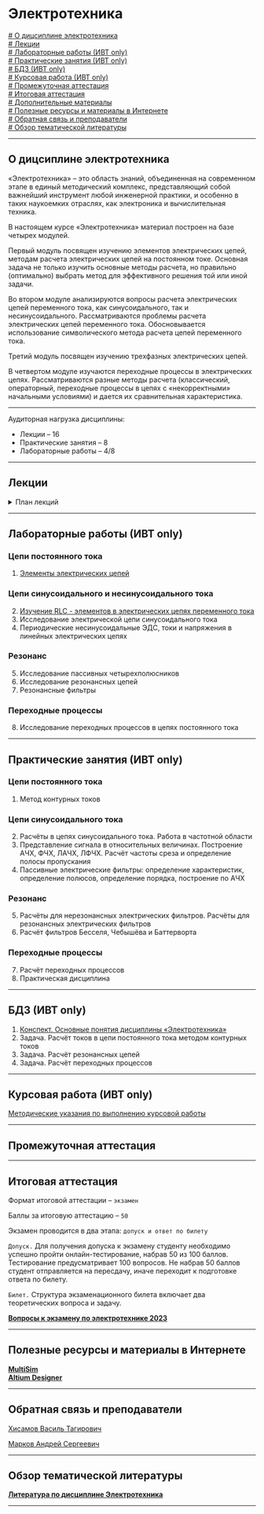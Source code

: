 # Электротехника  
          
[# О дицсиплине электротехника](#о-дицсиплине-электротехника)\
[# Лекции](#лекции)\
[# Лабораторные работы (ИВТ only)](#лабораторные-работы-ивт-only)\
[# Практические занятия (ИВТ only)](#практические-занятия-ивт-only)\
[# БДЗ (ИВТ only)](#бдз-ивт-only)\
[# Курсовая работа (ИВТ only)](#курсовая-работа-ивт-only)\
[# Промежуточная аттестация](#промежуточная-аттестация)\
[# Итоговая аттестация](#итоговая-аттестация)\
[# Дополнительные материалы](#дополнительные-материалы)\
[# Полезные ресурсы и материалы в Интернете](#полезные-ресурсы-и-материалы-в-интернете)\
[# Обратная связь и преподаватели](#обратная-связь-и-преподаватели)\
[# Обзор тематической литературы](#обзор-тематической-литературы)

---
## О дицсиплине электротехника

«Электротехника» – это область знаний, объединенная на современном этапе в единый методический комплекс, представляющий собой важнейший инструмент любой инженерной практики, и особенно в таких наукоемких отраслях, как электроника и вычислительная техника.

В настоящем курсе «Электротехника» материал построен на базе четырех модулей.

Первый модуль посвящен изучению элементов электрических цепей, методам расчета электрических цепей на постоянном токе. Основная задача не только изучить основные методы расчета, но правильно (оптимально) выбрать метод для эффективного решения той или иной задачи.

Во втором модуле анализируются вопросы расчета электрических цепей переменного тока, как синусоидального, так и несинусоидального. Рассматриваются проблемы расчета электрических цепей переменного тока. Обосновывается использование символического метода расчета цепей переменного тока.

Третий модуль посвящен изучению трехфазных электрических цепей.

В четвертом модуле изучаются переходные процессы в электрических цепях. Рассматриваются разные методы расчета (классический, операторный, переходные процессы в цепях с «некорректными» начальными условиями) и дается их сравнительная характеристика.

---

Аудиторная нагрузка дисциплины:
*   Лекции – 16
*   Практические занятия – 8
*   Лабораторные работы – 4/8

---
## Лекции
<details><summary>План лекций</summary>

1.	Основные понятия электротехники <!--(./Lectures/Lecture_1/README.md)-->
2.	Основные уравнения ТЭЦ<!--(./Lectures/Lecture_1/README.md)-->  
	2.1. Элементы электрических цепей  
  	2.2. Законы Ома и Кирхгофа
	2.3. Интегрально-дифференциальные уравнения состояния  
4.	Расчёт и анализ простых цепей при постоянных токах и напряжениях<!--(./Lectures/Lecture_2/README.md)-->  
	3.1. Делитель напряжения. Делитель и тока  
          3.2. Преобразование «лестничной схемы»  
          3.3. Преобразование схемы «треугольник» в схему «трёхлучевая звезда»  
          3.4. Преобразование источников  
          3.5. Метод контурных токов  
          3.6. Баланс мощностей  
5.	Анализ простых цепей при синусоидальных токах и напряжениях (часть 1)<!--(./Lectures/Lecture_3/README.md)-->  
	4.1. Характеристики и свойства синусоидальных сигналов  
          4.2. Изображение синусоидальных функций в виде векторов и комплексных чисел  
6.	Анализ простых цепей при синусоидальных токах и напряжениях (часть 2)<!--(./Lectures/Lecture_5/README.md)-->  
	5.1. Мгновенная, активная, реактивная, полная мощности  
          5.2. Эквивалентные параметры пассивного двухполюсника  
          5.3. Особенности расчёта электрический цепей при синусоидальных токах и напряжениях  
7.	Резонанс и частотные свойства цепей<!--(./Lectures/Lecture_6/README.md)-->  
          6.1. Определение резонанса  
          6.2. Резонанс напряжений  
          6.3 Частотные свойства в последовательном RLC-контуре  
          6.4. Резонанс токов  
          6.5. Частотные свойства в параллельном RLC-контуре  
          6.6. Резонансные эффекты в сложных цепях  
8.	Расчёт электрических цепей при несинусоидальных периодических токах и напряжениях<!--(./Lectures/Lecture_7/README.md)-->  
          7.1. Разложение несинусоидальной функции в тригонометрический ряд  
          7.2 Общие характеристики несинусоидальных токов, напряжений и ЭДС  
          7.3. Общие характеристики несинусоидальных токов, напряжений и ЭДС  
          7.4. Расчёт линейных цепей при несинусоидальных токах, напряжениях и ЭДС  
          7.5. Активная мощность при периодических несинусоидальных токах и напряжениях  
          7.6 Резонанс при периодических несинусоидальных токах и напряжениях   
9.	Электрические фильтры (часть 1)<!--(./Lectures/Lecture_8/README.md)-->  
	8.1 Назначение фильтров  
          8.2 Передаточная характеристика фильтра  
10.	Электрические фильтры (часть 2)<!--(./Lectures/Lecture_2/README.md)-->  
	9.1. Порядок фильтра и АЧХ,ФЧХ  
          9.2. Классификация и разновидности фильтров  
          9.3. Конструкции фильтров  
          9.4. Фильтр Саллена и Ки  
11.	Общие свойства четырёхполюсников<!--(./Lectures/Lecture_10/README.md)-->  
	10.1. Уравнения четырёхполюсников  
          10.2. Эквивалентные схемы четырёхполюсника  
          10.3. Активный четырёхполюсник  
          10.4. Характеристические параметры четырёхполюсников  
12.	Анализ переходных процессов в линейных цепях с одним накопителем (катушка индуктивности)<!--(./Lectures/Lecture_11/README.md)-->  
	11.1. Постановка проблемы переходных процессов  
          11.2. Законы коммутации  
          11.3. Порядок расчёта переходного процесса классическим методом  
          11.4. «Разряд» катушки индуктивности на резистор  
          11.5. Включение цепочки RL на постоянное напряжение  
          11.6. Включение цепочки RL на синусоидальное напряжение  
13.	Анализ переходных процессов в линейных цепях с одним накопителем (конденсатор)<!--(./Lectures/Lecture_12/README.md)-->  
	12.1. «Разряд» конденсатора на резистор  
          12.2. Включение цепочки RC на постоянное напряжение  
          12.3. Включение цепочки RC на синусоидальное напряжение  
          12.4. Практические приёмы решения задач с одним накопителем  
14.	Анализ переходных процессов в линейных цепях с двумя накопителями<!--(./Lectures/Lecture_13/README.md)-->  
	13.1. Переходные процессы с одним накопителем  
          13.2. Практические приёмы решения задач  
          13.3. Анализ переходных процессов при некорректных коммутациях  
15.	Применение интеграла Дюамеля для расчёта переходных процессов<!--(./Lectures/Lecture_14/README.md)-->  
          14.1. Переходные характеристики цепи  
          14.2. Расчёты цепей при воздействии ЭДС произвольной формы  
16.	Применение интегральных преобразований при расчёте процессов в линейных цепях<!--(./Lectures/Lecture_15/README.md)-->  
	15.1. Сущность преобразования Лапласа  
          15.2. Свойства преобразования Лапласа  
          15.3. Законы Кирхгофа и Ома в операторной форме  
          15.4. Переход от изображения к оригиналу  
          15.5. Особенности интегрального преобразования Фурье  
17.	Практика применения ТЭЦ в инженерной деятельности<!--(./Lectures/Lecture_16/README.md)-->  
	16.1. Представление участков электрической цепи электронных устройств в виде модели  
          16.2. Применяемые на практике расчёты по полученной модели  


</details>


---

## Лабораторные работы (ИВТ only)

### Цепи постоянного тока

1. [Элементы электрических цепей](./Labs/Lab_1/README.md)


### Цепи синусоидального и несинусоидального тока

2. [Изучение RLC - элементов в электрических цепях переменного тока](./Labs/Lab_2/README.md)
3. Исследование электрической цепи синусоидального тока<!--(./Labs/Lab_3/README.md)-->
4. Периодические несинусоидальные ЭДС, токи и напряжения в  линейных электрических цепях<!--(./Labs/Lab_4/README.md)-->

### Резонанс

5. Исследование пассивных четырехполюсников<!--(./Labs/Lab_5/README.md)-->
6. Исследование резонансных цепей<!--(./Labs/Lab_6/README.md)-->
7. Резонансные фильтры<!--(./Labs/Lab_7/README.md)-->

### Переходные процессы

8. Исследование переходных процессов в цепях постоянного тока<!--(./Labs/Lab_8/README.md)-->


---
## Практические занятия (ИВТ only)

### Цепи постоянного тока

1.	Метод контурных токов<!--(./Pract/pract_1/README.md)-->

### Цепи синусоидального тока

2.	Расчёты в цепях синусоидального тока. Работа в частотной области<!--(./Pract/pract_2/README.md)-->
3.	Представление сигнала в относительных величинах. Построение АЧХ, ФЧХ, ЛАЧХ, ЛФЧХ. Расчёт частоты среза и определение полосы пропускания<!--(./Pract/pract_3/README.md)-->
4.	Пассивные электрические фильтры: определение характеристик, определение полюсов, определение порядка, построение по АЧХ<!--(./Pract/pract_4/README.md)-->

### Резонанс

5.	Расчёты для нерезонансных электрических фильтров. Расчёты для резонансных электрических  фильтров<!--(./Pract/pract_5/README.md)-->
6.	Расчёт фильтров Бесселя, Чебышёва и Баттерворта<!--(./Pract/pract_6/README.md)-->

### Переходные процессы

7.	Расчёт переходных процессов<!--(./Pract/pract_7/README.md)-->
8.	Практическая дисциплина<!--(./Pract/pract_8/README.md)-->

---
## БДЗ (ИВТ only)

1.	[Конспект. Основные понятия дисциплины «Электротехника»](./Bdz/bdz_1/README.md)
2.	Задача. Расчёт токов в цепи постоянного тока методом контурных токов<!--(./Bdz/bdz_2/README.md)-->
3.	Задача. Расчёт резонансных цепей<!--(./Bdz/bdz_3/README.md)-->
4.	Задача. Расчёт переходных процессов<!--(./Bdz/bdz_4/README.md)-->

---
## Курсовая работа (ИВТ only)
[Методические указания по выполнению курсовой работы](./Coursework/README.md)

---
## Промежуточная аттестация
<!--
1.	`[СРС]` БДЗ 1. Конспект. Основные понятия дисциплины «Электротехника»
2.	`[Семинар]` Тест 1. Основные понятия дисциплины «Электротехника»
3.	`[СРС]` БДЗ 2. Задача. Расчёт токов в цепи постоянного тока методом контурных токов
4.	`[Семинар]` Тест 2. Цепи постоянного тока
5.	`[Семинар]` КР 1. Цепи постоянного и переменного тока
6.	`[СРС]` БДЗ 3. Задача. Расчёт резонансных цепей
7.	`[Семинар]` Тест 3. Резонанс
8.	`[СРС]` БДЗ 4. Задача. Расчёт переходных процессов
9.	`[Семинар]` Тест 4. Переходные процессы
10.	`[Семинар]` КР 2. Резонанс и переходные процессы
-->
---
## Итоговая аттестация

Формат итоговой аттестации – `экзамен`

Баллы за итоговую аттестацию – `50` 

Экзамен проводится в два этапа: `допуск и ответ по билету`

`Допуск.` Для получения допуска к экзамену студенту необходимо успешно пройти онлайн-тестирование, набрав 50 из 100 баллов. Тестирование предусматривает 100 вопросов. Не набрав 50 баллов студент отправляется на пересдачу, иначе переходит к подготовке ответа по билету.

`Билет.` Структура экзаменационного билета включает два теоретических вопроса и задачу.

**[Вопросы к экзамену по электротехнике 2023](./exam/README.md)**

---
## Полезные ресурсы и материалы в Интернете

**[MultiSim](https://1drv.ms/f/s!AoDciBiVIuGkgcYtlMD9cU_23xJWQQ?e=FbA0yJ)**  
**[Altium Designer](https://1drv.ms/f/s!AoDciBiVIuGkgcV2JYSgLOXXOr3G-A?e=51rPlc)**  

---
## Обратная связь и преподаватели

[Хисамов Василь Тагирович](https://t.me/PascalVT)

[Марков Андрей Сергеевич](https://t.me/MARKOV_RT)

---
## Обзор тематической литературы

**[Литература по дисциплине Электротехника](https://onedrive.live.com/?authkey=%21AM%2DwBKXV%2D0kQXlE&id=A4E122951888DC80%2125247&cid=A4E122951888DC80)**

---


